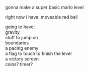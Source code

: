 gonna make a super basic mario level  

right now i have:
moveable red ball  

going to have:  
gravity  
stuff to jump on  
boundaries  
a pacing enemy  
a flag to touch to finish the level  
a victory screen  
coins? timer?  
